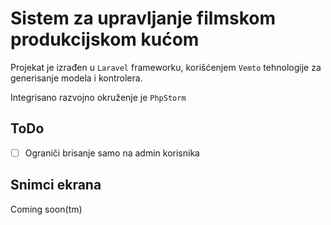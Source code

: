 # Sistem za upravljanje filmskom produkcijskom kućom

Projekat je izrađen u `Laravel` frameworku, korišćenjem
`Vemto` tehnologije za generisanje modela i kontrolera.

Integrisano razvojno okruženje je `PhpStorm`

## ToDo
- [ ] Ograniči brisanje samo na admin korisnika

## Snimci ekrana
Coming soon(tm)

